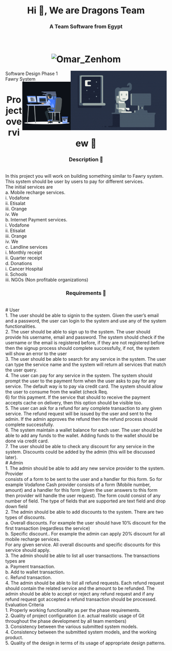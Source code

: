 <h1 align="center">Hi 👋, We are Dragons Team</h1>
<h3 align="center">A Team Software from Egypt</h3><br>
<h1 align="center">
        <img align="center" src="https://readme-typing-svg.herokuapp.com?font=Press+Start+2P&size=20&color=4DD421&lines=Hey!+We+are;Best+Software+developer" alt="Omar_Zenhom" />
        </h1>
<img alt="Night Coding" src="https://raw.githubusercontent.com/AVS1508/AVS1508/master/assets/Night-Coding.gif" align="right"/>
Software Design Phase 1
Fawry System
<img align="right" src="https://raw.githubusercontent.com/SubhadeepZilong/SubhadeepZilong/main/icons/animation_500_kxa883sd.gif" alt="Unfortunately I didn't find the author of the pic, feel to open a pull request if found" width="30%" />
<h1 align="center">Project overview 👋</h1>
<h3 align="center">Description 👋</h3> <br>
In this project you will work on building something similar to Fawry system. This system should 
be user by users to pay for different services. <br>The initial services are<br>
a. Mobile recharge services.<br>
i. Vodafone<br>
ii. Etisalat<br>
iii. Orange<br>
iv. We<br>
b. Internet Payment services.<br>
i. Vodafone<br>
ii. Etisalat<br>
iii. Orange<br>
iv. We<br>
c. Landline services<br>
i. Monthly receipt<br>
ii. Quarter receipt<br>
d. Donations<br>
i. Cancer Hospital<br>
ii. Schools<br>
iii. NGOs (Non profitable organizations)<br>
<h3 align="center">Requirements 👋</h3> <br>
# User <br>
1. The user should be able to signin to the system. Given the user’s email and a password, 
the user can login to the system and use any of the system functionalities.<br>
2. The user should be able to sign up to the system. The user should provide his 
username, email and password. The system should check if the username or the email 
is registered before, if they are not registered before then the signup process should 
complete successfully, if not, the system will show an error to the user<br>
3. The user should be able to search for any service in the system. The user can type the 
service name and the system will return all services that match the user query.<br>
4. The user can pay for any service in the system. The system should prompt the user to 
the payment form when the user asks to pay for any service. The default way is to pay 
via credit card. The system should allow the user to consume from the wallet (check 
Req.<br>
6) for this payment. If the service that should to receive the payment accepts cache 
on delivery, then this option should be visible too.<br>
5. The user can ask for a refund for any complete transaction to any given service. The 
refund request will be issued by the user and sent to the admin. If the admin approves 
the refund then the refund process should complete successfully. <br>
6. The system maintain a wallet balance for each user. The user should be able to add any 
funds to the wallet. Adding funds to the wallet should be done via credit card.<br>
7. The user should be able to check any discount for any service in the system. Discounts 
could be added by the admin (this will be discussed later).<br>
# Admin<br>
1. The admin should be able to add any new service provider to the system. Provider <br>
consists of a form to be sent to the user and a handler for this form. So for example 
Vodafone Cash provider consists of a form (Mobile number, amount) and a handler for 
this form (given the user answers to this form then provider will handle the user request). 
The form could consist of any number of field. The type of fields that are supported are 
text field and drop down field<br>
2. The admin should be able to add discounts to the system. There are two types of 
discounts.<br>
a. Overall discounts. For example the user should have 10% discount for the first 
transaction (regardless the service)<br>
b. Specific discount.. For example the admin can apply 20% discount for all mobile 
recharge services.<br>
For any given service. All overall discounts and specific discounts for this service should 
apply.<br>
3. The admin should be able to list all user transactions. The transactions types are<br>
a. Payment transaction.<br>
b. Add to wallet transaction.<br>
c. Refund transaction. <br>
4. The admin should be able to list all refund requests. Each refund request should contain 
the related service and the amount to be refunded. The admin should be able to accept 
or reject any refund request and if any refund request got accepted a refund transaction 
should be processed. <br>
Evaluation Criteria<br>
1. Properly working functionality as per the phase requirements.<br>
2. Quality of project configuration (i.e. actual realistic usage of Git throughout the 
phase development by all team members)<br>
3. Consistency between the various submitted system models.<br>
4. Consistency between the submitted system models, and the working product.<br>
5. Quality of the design in terms of its usage of appropriate design patterns.<br>
